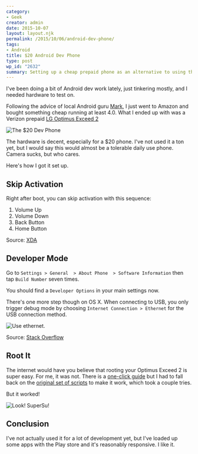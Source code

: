 ```yaml
---
category:
- Geek
creator: admin
date: 2015-10-07
layout: layout.njk
permalink: /2015/10/06/android-dev-phone/
tags:
- Android
title: $20 Android Dev Phone
type: post
wp_id: "2632"
summary: Setting up a cheap prepaid phone as an alternative to using the emulator.
---
```

I've been doing a bit of Android dev work lately, just tinkering mostly, and I needed hardware to test on.

Following the advice of local Android guru [Mark](https://twitter.com/MarkCorrado), I just went to Amazon and bought something cheap running at least 4.0.  What I ended up with was a Verizon prepaid [LG Optimus Exceed 2](http://www.amazon.com/gp/product/B00K2XX4OY)

![The $20 Dev Phone](http://static.velvetcache.org/pages/2015/10/06/android-dev-phone/LG-Optimus-Exceed-2.png)

The hardware is decent, especially for a $20 phone.  I've not used it a ton yet, but I would say this would almost be a tolerable daily use phone.  Camera sucks, but who cares.

Here's how I got it set up.

## Skip Activation

Right after boot, you can skip activation with this sequence:

1. Volume Up
2. Volume Down
3. Back Button
4. Home Button

Source: [XDA](http://forum.xda-developers.com/showthread.php?t=2601533)

## Developer Mode

Go to `Settings > General  > About Phone  > Software Information` then tap `Build Number` seven times.

You should find a `Developer Options` in your main settings now.

There's one more step though on OS X. When connecting to USB, you only trigger debug mode by choosing `Internet Connection > Ethernet` for the USB connection method.

![Use ethernet.](http://static.velvetcache.org/pages/2015/10/06/android-dev-phone/ethernet.png)

Source: [Stack Overflow](http://stackoverflow.com/questions/24685768/lg-device-not-listed-in-adb-devices#32516590)

## Root It

The internet would have you believe that rooting your Optimus Exceed 2 is super easy.  For me, it was not.  There is a [one-click guide](http://forum.xda-developers.com/lg-g3/general/guide-root-lg-firmwares-kitkat-lollipop-t3056951) but I had to fall back on the [original set of scripts](http://forum.xda-developers.com/android/development/guide-root-method-lg-devices-t3049772) to make it work, which took a couple tries.

But it worked!

![Look! SuperSu!](http://static.velvetcache.org/pages/2015/10/06/android-dev-phone/SuperSU.png)

## Conclusion

I've not actually used it for a lot of development yet, but I've loaded up some apps with the Play store and it's reasonably responsive.  I like it.


